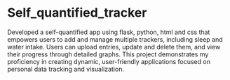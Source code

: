 # Self_quantified_tracker

Developed a self-quantified app using flask, python, html and css that empowers users to add and manage multiple trackers, including sleep and water intake. Users can upload entries, update and delete them, and view their progress through detailed graphs. This project demonstrates my proficiency in creating dynamic, user-friendly applications focused on personal data tracking and visualization.
